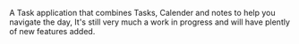 A Task application that combines Tasks, Calender and notes to help you navigate the day, It's still very much a work in progress and will have plently of new features added.
